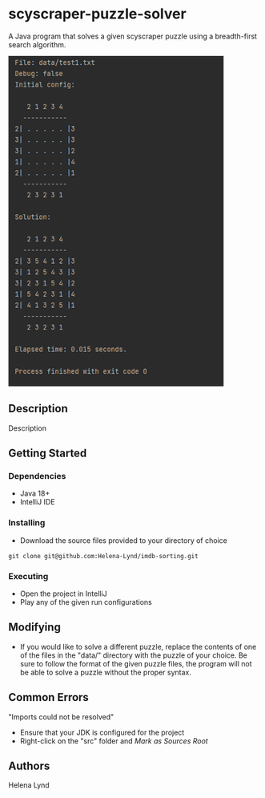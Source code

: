 # scyscraper-puzzle-solver
A Java program that solves a given scyscraper puzzle using a breadth-first search algorithm.

![ProgramResults](https://github.com/Helena-Lynd/scyscraper-puzzle-solver/blob/main/scyscraper-output.png?raw=true)

## Description<br>
Description

## Getting Started<br>
### Dependencies
- Java 18+
- IntelliJ IDE
### Installing
- Download the source files provided to your directory of choice
```
git clone git@github.com:Helena-Lynd/imdb-sorting.git
```
### Executing
- Open the project in IntelliJ
- Play any of the given run configurations
## Modifying
- If you would like to solve a different puzzle, replace the contents of one of the files in the "data/" directory with the puzzle of your choice. Be sure to follow
the format of the given puzzle files, the program will not be able to solve a puzzle without the proper syntax.
## Common Errors
"Imports could not be resolved"
- Ensure that your JDK is configured for the project
- Right-click on the "src" folder and <i>Mark as Sources Root</i>
## Authors<br>
Helena Lynd
